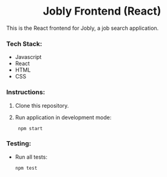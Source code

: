 # <div align="center">
  <h1 align="center">
    Jobly Frontend (React)
  </h1>
</div>

This is the React frontend for Jobly, a job search application.

### Tech Stack:
* Javascript
* React
* HTML
* CSS

### Instructions:

1. Clone this repository.
2. Run application in development mode:

        npm start
### Testing:
   
* Run all tests:

      npm test

